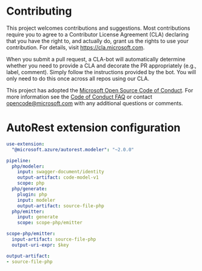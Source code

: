 
# Contributing

This project welcomes contributions and suggestions.  Most contributions require you to agree to a
Contributor License Agreement (CLA) declaring that you have the right to, and actually do, grant us
the rights to use your contribution. For details, visit https://cla.microsoft.com.

When you submit a pull request, a CLA-bot will automatically determine whether you need to provide
a CLA and decorate the PR appropriately (e.g., label, comment). Simply follow the instructions
provided by the bot. You will only need to do this once across all repos using our CLA.

This project has adopted the [Microsoft Open Source Code of Conduct](https://opensource.microsoft.com/codeofconduct/).
For more information see the [Code of Conduct FAQ](https://opensource.microsoft.com/codeofconduct/faq/) or
contact [opencode@microsoft.com](mailto:opencode@microsoft.com) with any additional questions or comments.

# AutoRest extension configuration

``` yaml
use-extension:
  "@microsoft.azure/autorest.modeler": "~2.0.0"

pipeline:
  php/modeler:
    input: swagger-document/identity
    output-artifact: code-model-v1
    scope: php
  php/generate:
    plugin: php
    input: modeler
    output-artifact: source-file-php
  php/emitter:
    input: generate
    scope: scope-php/emitter

scope-php/emitter:
  input-artifact: source-file-php
  output-uri-expr: $key

output-artifact:
- source-file-php
```

